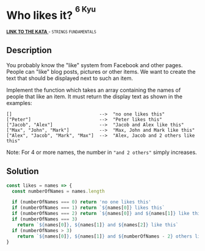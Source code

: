<h1>Who likes it? <sup><sup>6 Kyu</sup></sup></h1>

<sup>
  <a href="https://www.codewars.com/kata/5266876b8f4bf2da9b000362">
    <strong>LINK TO THE KATA</strong>
  </a> - <code>STRINGS</code> <code>FUNDAMENTALS</code>
</sup>

## Description

You probably know the "like" system from Facebook and other pages. People can "like" blog posts, pictures or other items. We want to create the text that should be displayed next to such an item.

Implement the function which takes an array containing the names of people that like an item. It must return the display text as shown in the examples:

```
[]                                -->  "no one likes this"
["Peter"]                         -->  "Peter likes this"
["Jacob", "Alex"]                 -->  "Jacob and Alex like this"
["Max", "John", "Mark"]           -->  "Max, John and Mark like this"
["Alex", "Jacob", "Mark", "Max"]  -->  "Alex, Jacob and 2 others like this"
```

Note: For 4 or more names, the number in `"and 2 others"` simply increases.

## Solution

```javascript
const likes = names => {
  const numberOfNames = names.length

  if (numberOfNames === 0) return 'no one likes this'
  if (numberOfNames === 1) return `${names[0]} likes this`
  if (numberOfNames === 2) return `${names[0]} and ${names[1]} like this`
  if (numberOfNames === 3)
    return `${names[0]}, ${names[1]} and ${names[2]} like this`
  if (numberOfNames > 3)
    return `${names[0]}, ${names[1]} and ${numberOfNames - 2} others like this`
}
```
